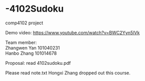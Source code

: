 # -4102Sudoku
comp4102 project

Demo video: https://www.youtube.com/watch?v=BWC2Yyn5lVk

Team member:                              
Zhangwen Yan 101040231                        
Hanbo Zhang  101014678

Proposal:
read 4102sudoku.pdf

Please read note.txt
Hongxi Zhang dropped out this course.
